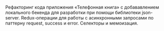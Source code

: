Рефакторинг кода приложения «Телефонная книга» с добававлением локального бекенда для разработки при помощи библиотеки json-server.
Redux-операции для работы с асинхронными запросами по паттерну request, success и error.
Селекторы и мемоизация.
